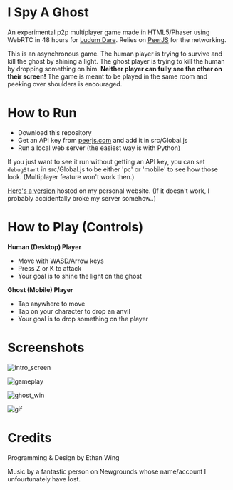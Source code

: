 # I Spy A Ghost

An experimental p2p multiplayer game made in HTML5/Phaser using WebRTC in 48 hours for [Ludum Dare](http://ludumdare.com/compo/ludum-dare-33/?action=preview&uid=11521). Relies on [PeerJS](http://peerjs.com/) for the networking.

This is an asynchronous game. The human player is trying to survive and kill the ghost by shining a light. The ghost player is trying to kill the human by dropping something on him. **Neither player can fully see the other on their screen!** The game is meant to be played in the same room and peeking over shoulders is encouraged. 

# How to Run

* Download this repository
* Get an API key from [peerjs.com](http://peerjs.com/) and add it in src/Global.js
* Run a local web server (the easiest way is with Python)

If you just want to see it run without getting an API key, you can set `debugStart` in src/Global.js to be either 'pc' or 'mobile' to see how those look. (Multiplayer feature won't work then.)

[Here's a version](http://omarshehata.me/html/ludum/) hosted on my personal website. (If it doesn't work, I probably accidentally broke my server somehow..)

# How to Play (Controls)

**Human (Desktop) Player**
* Move with WASD/Arrow keys
* Press Z or K to attack 
* Your goal is to shine the light on the ghost

**Ghost (Mobile) Player**
* Tap anywhere to move 
* Tap on your character to drop an anvil 
* Your goal is to drop something on the player

# Screenshots

![intro_screen](https://raw.githubusercontent.com/OmarShehata/I-Spy-A-Ghost/master/Assets/screenshots/multiplayer_intro.png)

![gameplay](https://raw.githubusercontent.com/OmarShehata/I-Spy-A-Ghost/master/Assets/screenshots/gameplay_1.png)

![ghost_win](https://raw.githubusercontent.com/OmarShehata/I-Spy-A-Ghost/master/Assets/screenshots/ghost_win.png)

![gif](https://raw.githubusercontent.com/OmarShehata/I-Spy-A-Ghost/master/Assets/screenshots/gameplay_2.gif)

# Credits

Programming & Design by Ethan Wing

Music by a fantastic person on Newgrounds whose name/account I unfourtunately have lost. 

